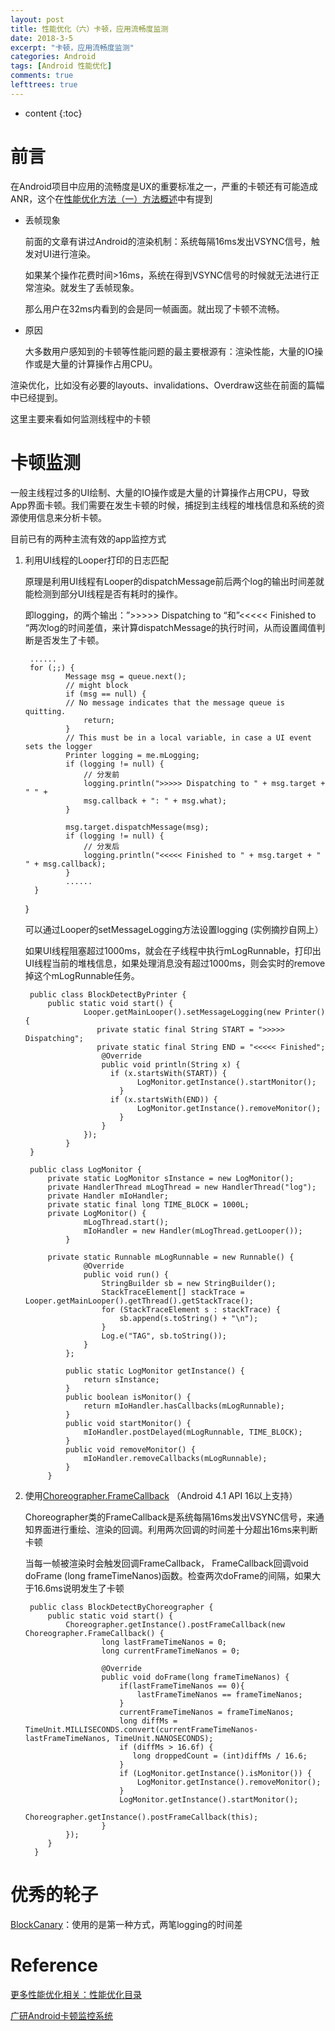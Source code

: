 ```yaml
---
layout: post
title: 性能优化（六）卡顿，应用流畅度监测
date: 2018-3-5
excerpt: "卡顿，应用流畅度监测"
categories: Android
tags: [Android 性能优化]
comments: true
lefttrees: true
---
```


* content
{:toc}



# 前言

在Android项目中应用的流畅度是UX的重要标准之一，严重的卡顿还有可能造成ANR，这个在[性能优化方法（一）方法概述](http://vivianking6855.github.io/2017/02/27/Android-optimization-1-method/)中有提到

- 丢帧现象

    前面的文章有讲过Android的渲染机制：系统每隔16ms发出VSYNC信号，触发对UI进行渲染。
    
    如果某个操作花费时间>16ms，系统在得到VSYNC信号的时候就无法进行正常渲染。就发生了丢帧现象。
    
    那么用户在32ms内看到的会是同一帧画面。就出现了卡顿不流畅。

- 原因

    大多数用户感知到的卡顿等性能问题的最主要根源有：渲染性能，大量的IO操作或是大量的计算操作占用CPU。

渲染优化，比如没有必要的layouts、invalidations、Overdraw这些在前面的篇幅中已经提到。
    
这里主要来看如何监测线程中的卡顿

# 卡顿监测 

一般主线程过多的UI绘制、大量的IO操作或是大量的计算操作占用CPU，导致App界面卡顿。我们需要在发生卡顿的时候，捕捉到主线程的堆栈信息和系统的资源使用信息来分析卡顿。

目前已有的两种主流有效的app监控方式

1. 利用UI线程的Looper打印的日志匹配

    原理是利用UI线程有Looper的dispatchMessage前后两个log的输出时间差就能检测到部分UI线程是否有耗时的操作。
    
    即logging，的两个输出：”>>>>> Dispatching to “和”<<<<< Finished to “两次log的时间差值，来计算dispatchMessage的执行时间，从而设置阈值判断是否发生了卡顿。

        ......
        for (;;) {
                Message msg = queue.next(); 
                // might block
                if (msg == null) {
                // No message indicates that the message queue is quitting.
                    return;
                }
                // This must be in a local variable, in case a UI event sets the logger
                Printer logging = me.mLogging;        
                if (logging != null) {
                    // 分发前
                    logging.println(">>>>> Dispatching to " + msg.target + " " +            
                    msg.callback + ": " + msg.what);
                }
    
                msg.target.dispatchMessage(msg);        
                if (logging != null) {
                    // 分发后
                    logging.println("<<<<< Finished to " + msg.target + " " + msg.callback);
                }        
                ......
         }
    }
    
    可以通过Looper的setMessageLogging方法设置logging (实例摘抄自网上）
    
    如果UI线程阻塞超过1000ms，就会在子线程中执行mLogRunnable，打印出UI线程当前的堆栈信息，如果处理消息没有超过1000ms，则会实时的remove掉这个mLogRunnable任务。
    
        public class BlockDetectByPrinter {    
            public static void start() {
                    Looper.getMainLooper().setMessageLogging(new Printer() { 
                       private static final String START = ">>>>> Dispatching"; 
                       private static final String END = "<<<<< Finished";
                        @Override
                        public void println(String x) {
                          if (x.startsWith(START)) {
                                LogMonitor.getInstance().startMonitor();
                            }  
                          if (x.startsWith(END)) {
                                LogMonitor.getInstance().removeMonitor();
                            }
                        }
                    });
                }
        }
        
        public class LogMonitor {    
            private static LogMonitor sInstance = new LogMonitor();    
            private HandlerThread mLogThread = new HandlerThread("log");    
            private Handler mIoHandler;    
            private static final long TIME_BLOCK = 1000L;    
            private LogMonitor() {
                    mLogThread.start();
                    mIoHandler = new Handler(mLogThread.getLooper());
                } 
               
            private static Runnable mLogRunnable = new Runnable() {        
                    @Override
                    public void run() {
                        StringBuilder sb = new StringBuilder();
                        StackTraceElement[] stackTrace = Looper.getMainLooper().getThread().getStackTrace();            
                        for (StackTraceElement s : stackTrace) {
                            sb.append(s.toString() + "\n");
                        }
                        Log.e("TAG", sb.toString());
                    }
                };
                
                public static LogMonitor getInstance() {        
                    return sInstance;
                }    
                public boolean isMonitor() {        
                    return mIoHandler.hasCallbacks(mLogRunnable);
                }    
                public void startMonitor() {
                    mIoHandler.postDelayed(mLogRunnable, TIME_BLOCK);
                }    
                public void removeMonitor() {
                    mIoHandler.removeCallbacks(mLogRunnable);
                }
            }



2. 使用[Choreographer.FrameCallback](https://developer.android.com/reference/android/view/Choreographer.FrameCallback.html) （Android 4.1 API 16以上支持）


    Choreographer类的FrameCallback是系统每隔16ms发出VSYNC信号，来通知界面进行重绘、渲染的回调。利用两次回调的时间差十分超出16ms来判断卡顿
 
    当每一帧被渲染时会触发回调FrameCallback， FrameCallback回调void doFrame (long frameTimeNanos)函数。检查两次doFrame的间隔，如果大于16.6ms说明发生了卡顿
    
        public class BlockDetectByChoreographer {
            public static void start() {
                Choreographer.getInstance().postFrameCallback(new Choreographer.FrameCallback() { 
                        long lastFrameTimeNanos = 0; 
                        long currentFrameTimeNanos = 0;
        
                        @Override
                        public void doFrame(long frameTimeNanos) { 
                            if(lastFrameTimeNanos == 0){
                                lastFrameTimeNanos == frameTimeNanos;
                            }
                            currentFrameTimeNanos = frameTimeNanos;
                            long diffMs = TimeUnit.MILLISECONDS.convert(currentFrameTimeNanos-lastFrameTimeNanos, TimeUnit.NANOSECONDS);
                            if (diffMs > 16.6f) {            
                               long droppedCount = (int)diffMs / 16.6;
                            }
                            if (LogMonitor.getInstance().isMonitor()) {
                                LogMonitor.getInstance().removeMonitor();                    
                            } 
                            LogMonitor.getInstance().startMonitor();
                            Choreographer.getInstance().postFrameCallback(this);
                        }
                });
            }
         }

# 优秀的轮子

[BlockCanary](https://github.com/markzhai/AndroidPerformanceMonitor)：使用的是第一种方式，两笔logging的时间差

# Reference

[更多性能优化相关：性能优化目录](http://vivianking6855.github.io/2018/01/24/Android-optimization-index/)

[广研Android卡顿监控系统](http://mp.weixin.qq.com/s/MthGj4AwFPL2JrZ0x1i4fw)







